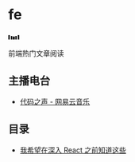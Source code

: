 # fe

![](./assets/waves.gif)

前端热门文章阅读

## 主播电台

- [代码之声 - 网易云音乐](http://music.163.com/#/radio/?id=350628096&userid=71823138)

## 目录

- [我希望在深入 React 之前知道这些](./articles/2017-11-01-i-wish-i-knew-these-before-diving-into-react.md)
